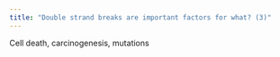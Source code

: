 ```yaml
---
title: "Double strand breaks are important factors for what? (3)"
---
```

Cell death, carcinogenesis, mutations


